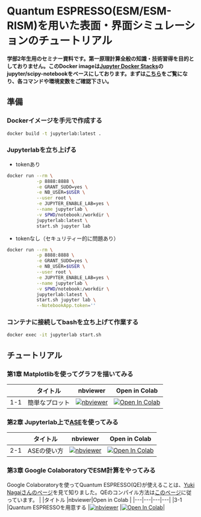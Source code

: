 # Quantum ESPRESSO(ESM/ESM-RISM)を用いた表面・界面シミュレーションのチュートリアル

**学部2年生用のセミナー資料です。第一原理計算全般の知識・技術習得を目的としておりません。このDocker imageは[Jupyter Docker Stacks](https://jupyter-docker-stacks.readthedocs.io/)のjupyter/scipy-notebookをベースにしております。まずは[こちら](https://jupyter-docker-stacks.readthedocs.io/en/latest/using/common.html)をご覧になり、各コマンドや環境変数をご確認下さい。**

## 準備
### Dockerイメージを手元で作成する
```bash
docker build -t jupyterlab:latest .
```
### Jupyterlabを立ち上げる
- tokenあり
```bash
docker run --rm \
           -p 8888:8888 \
           -e GRANT_SUDO=yes \
           -e NB_USER=$USER \
           --user root \
           -e JUPYTER_ENABLE_LAB=yes \
           --name jupyterlab \
           -v $PWD/notebook:/workdir \
           jupyterlab:latest \
           start.sh jupyter lab
```
- tokenなし（セキュリティー的に問題あり）
```bash
docker run --rm \
           -p 8888:8888 \
           -e GRANT_SUDO=yes \
           -e NB_USER=$USER \
           --user root \
           -e JUPYTER_ENABLE_LAB=yes \
           --name jupyterlab \
           -v $PWD/notebook:/workdir \
           jupyterlab:latest \
           start.sh jupyter lab \
           --NotebookApp.token=''
```

### コンテナに接続してbashを立ち上げて作業する
```bash
docker exec -it jupyterlab start.sh
```
## チュートリアル
### 第1章 Matplotlibを使ってグラフを描いてみる
| |タイトル |nbviewer|Open in Colab |
|---|---|---|---|
|1-1 |簡単なプロット |[![nbviewer](https://camo.githubusercontent.com/bfeb5472ee3df9b7c63ea3b260dc0c679be90b97/68747470733a2f2f696d672e736869656c64732e696f2f62616467652f72656e6465722d6e627669657765722d6f72616e67652e7376673f636f6c6f72423d66333736323626636f6c6f72413d346434643464)](https://nbviewer.jupyter.org/github/minoru-otani/qe_devenv_JP/blob/main/notebook/01matplotlib.ipynb) |[![Open In Colab](https://colab.research.google.com/assets/colab-badge.svg)](https://colab.research.google.com/github/minoru-otani/qe_devenv_JP/blob/main/notebook/01matplotlib.ipynb)|

### 第2章 Jupyterlab上で[ASE](https://wiki.fysik.dtu.dk/ase/)を使ってみる
| |タイトル |nbviewer|Open in Colab |
|---|---|---|---|
|2-1 |ASEの使い方 |[![nbviewer](https://camo.githubusercontent.com/bfeb5472ee3df9b7c63ea3b260dc0c679be90b97/68747470733a2f2f696d672e736869656c64732e696f2f62616467652f72656e6465722d6e627669657765722d6f72616e67652e7376673f636f6c6f72423d66333736323626636f6c6f72413d346434643464)](https://nbviewer.jupyter.org/github/minoru-otani/qe_devenv_JP/blob/main/notebook/02ASE.ipynb) |[![Open In Colab](https://colab.research.google.com/assets/colab-badge.svg)](https://colab.research.google.com/github/minoru-otani/qe_devenv_JP/blob/main/notebook/02ASE.ipynb)|

### 第3章 Google ColaboratoryでESM計算をやってみる
Google Colaboratoryを使ってQuantum ESPRESSO(QE)が使えることは、[Yuki Nagaiさんのページ](https://cometscome.github.io/DFT/build/)を見て知りました。QEのコンパイル方法は[このページ](https://cometscome.github.io/DFT/build/Fast/fast/#Google-Colaboratoryを使って第一原理計算)に従っています。
| |タイトル |nbviewer|Open in Colab |
|---|---|---|---|
|3-1 |Quantum ESPRESSOを用意する |[![nbviewer](https://camo.githubusercontent.com/bfeb5472ee3df9b7c63ea3b260dc0c679be90b97/68747470733a2f2f696d672e736869656c64732e696f2f62616467652f72656e6465722d6e627669657765722d6f72616e67652e7376673f636f6c6f72423d66333736323626636f6c6f72413d346434643464)](https://nbviewer.jupyter.org/github/minoru-otani/qe_devenv_JP/blob/main/notebook/02ASE.ipynb) |[![Open In Colab](https://colab.research.google.com/assets/colab-badge.svg)](https://colab.research.google.com/github/minoru-otani/qe_devenv_JP/blob/main/notebook/02ASE.ipynb)|